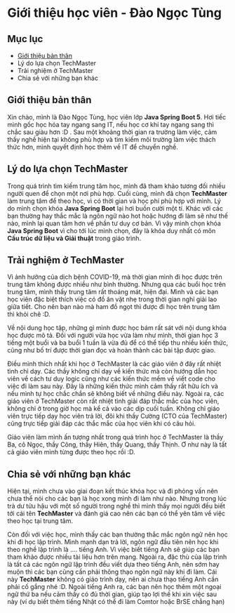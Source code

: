 # Giới thiệu học viên - Đào Ngọc Tùng

## Mục lục

-  [Giới thiệu bản thân](#part1)
-  Lý do lựa chọn TechMaster
-  Trải nghiệm ở TechMaster
-  Chia sẻ với những bạn khác

## <a id="part1">Giới thiệu bản thân </a>

Xin chào, mình là Đào Ngọc Tùng, học viên lớp **Java Spring Boot 5**. Hơi tiếc mình gốc học hóa tay ngang sang IT, nếu học cơ khí tay ngang sang thì chắc sau giàu hơn :D . Sau một khoảng thời gian ra trường làm việc, cảm thấy nghề hiện tại không phù hợp và tìm kiếm môi trường làm việc thách thức hơn, mình quyết định học thêm về IT để chuyển nghề.

## <a id="part2"> Lý do lựa chọn TechMaster </a>

Trong quá trình tìm kiếm trung tâm học, mình đã tham khảo tương đối nhiều người quen để chọn một nơi phù hợp. Cuối cùng, mình đã chọn **TechMaster** làm trung tâm để theo học, vì có thời gian và học phí phù hợp với mình. Lý do mình chọn khóa **Java Spring Boot** lại hơi buồn cười một tí. Khác với các bạn thường hay thắc mắc là ngôn ngữ nào hot hoặc hướng đi làm sẽ như thế nào, mình lại quan tâm hơn về phần tư duy cơ bản. Vì vậy mình chọn khóa **Java Spring Boot** vì cho tới lúc mình chọn, đây là khóa duy nhất có môn **Cấu trúc dữ liệu và Giải thuật** trong giáo trình.

## Trải nghiệm ở TechMaster

Vì ảnh hưởng của dịch bệnh COVID-19, mà thời gian mình đi học được trên trung tâm không được nhiều như bình thường. Nhưng qua các buổi học trên trung tâm, mình thấy trung tâm rất thoáng mát, hiện đại. Mình và các bạn học viên đặc biệt thích việc có đồ ăn vặt nhẹ trong thời gian nghỉ giải lao giữa tiết. Cho nên bạn nào mà ham đồ ngọt thì được đi học trên trung tâm thì khỏi chê :D.

Về nội dung học tập, những gì mình được học bám rất sát với nội dung khóa học được mô tả. Đối với người vừa học vừa làm như mình, thời gian học 3 tiếng một buổi và ba buổi 1 tuần là vừa đủ để có thể tiếp thu nhiều kiến thức, cũng như bố trí được thời gian đọc và hoàn thành các bài tập được giao.

Điều mình thích nhất khi học ở TechMaster là các giáo viên ở đây rất nhiệt tình chỉ dạy. Các thầy không chỉ dạy về kiến thức mà còn hướng dẫn học viên về cách tư duy logic cũng như các kiến thức mềm về viết code cho việc đi làm sau này. Đây là những kiến thức mình cảm thấy rất hữu ích và nếu mình tự học chắc chắn sẽ không biết về những điều này. Ngoài ra, các giáo viên ở TechMaster còn rất nhiệt tình giải đáp thắc mắc của học viên, không chỉ ở trong giờ học mà kể cả vào các dịp cuối tuần. Không chỉ giáo viên trực tiếp dạy học viên trả lời, đôi khi thầy Cường (CTO của TechMaster) cũng trực tiếp giải đáp các thắc mắc của học viên khi có câu hỏi.

Giáo viên làm mình ấn tượng nhất trong quá trình học ở TechMaster là thầy Ba, cô Ngọc, thầy Công, thầy Hiên, thầy Quang, thầy Thịnh. Ơ như này là tất cả giáo viên mình từng được theo học rồi :D.

## Chia sẻ với những bạn khác

Hiện tại, mình chưa vào giai đoạn kết thúc khóa học và đi phỏng vấn nên chưa thể nói cho các bạn là học xong mình đi làm như nào. Nhưng trong lúc trà dư tửu hậu với một số người trong nghề thì mình thấy mọi người đều biết tới cái tên **TechMaster** và đánh giá cao nên các bạn có thể yên tâm về việc theo học tại trung tâm.

Còn đối với việc học, mình thấy các bạn thường thắc mắc ngôn ngữ nên học khi đi học lập trình. Mình mạnh dạn trả lời, ngôn ngữ đầu tiên nên học khi theo nghề lập trình là .... tiếng Anh. Vì việc biết tiếng Anh sẽ giúp các bạn tham khảo được nhiều tài liệu hơn trên mạng. Ngoài ra, đặc thù của lập trình là tất cả các ngôn ngữ lập trình đều viết dựa theo tiếng Anh, nên sớm hay muộn thì các bạn cũng cần phải thông thạo ngôn ngữ này khi đi làm. Cái này **TechMaster** không có giáo trình dạy, nên ai chưa thạo tiếng Anh cần phải cố gắng nhé :D. Ngoài tiếng Anh ra, các bạn nên học thêm một ngoại ngữ thứ ba nếu cảm thấy có đủ thời gian, giúp tạo lợi thế khi xin việc sau này (ví dụ biết thêm tiếng Nhật có thể đi làm Comtor hoặc BrSE chẳng hạn)
